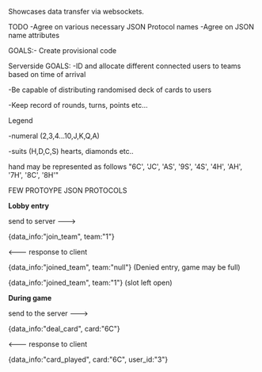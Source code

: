 Showcases data transfer via websockets.

TODO
-Agree on various necessary JSON Protocol names
-Agree on JSON name attributes

GOALS:-
Create provisional code


Serverside GOALS:
-ID and allocate different connected users to teams based on time of arrival

-Be capable of distributing randomised deck of cards to users

-Keep record of rounds, turns, points etc...

Legend

-numeral (2,3,4...10,J,K,Q,A)

-suits (H,D,C,S) hearts, diamonds etc..

hand may be represented as follows "6C', 'JC', 'AS', '9S', '4S', '4H', 'AH', '7H', '8C', '8H'"

FEW PROTOYPE JSON PROTOCOLS

__Lobby entry__

send to server --->

{data_info:"join_team", team:"1"}

<--- response to client

{data_info:"joined_team", team:"null"}       (Denied entry, game may be full)

{data_info:"joined_team", team:"1"}        (slot left open)

__During game__

send to the server --->

{data_info:"deal_card", card:"6C"}

<--- response to client 

{data_info:"card_played", card:"6C", user_id:"3"}